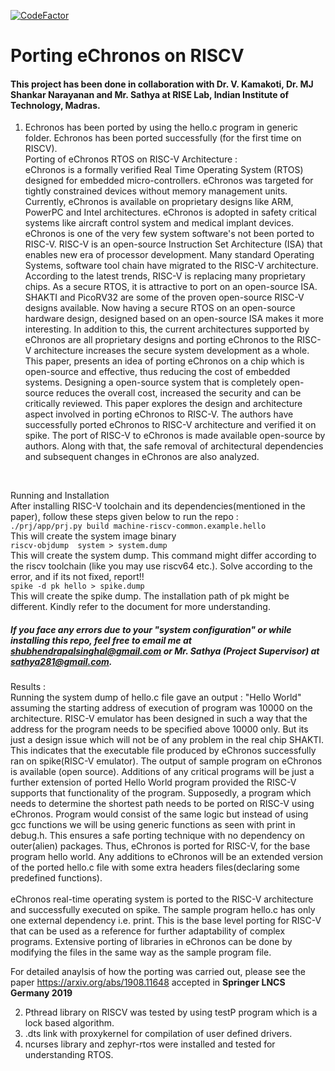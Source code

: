 [![CodeFactor](https://www.codefactor.io/repository/github/singhalshubh/porting-and-testing-on-riscv-/badge/master)](https://www.codefactor.io/repository/github/singhalshubh/porting-and-testing-on-riscv-/overview/master)

# Porting eChronos on RISCV 
#### This project has been done in collaboration with Dr. V. Kamakoti, Dr. MJ Shankar Narayanan and Mr. Sathya at RISE Lab, Indian Institute of Technology, Madras.
1) Echronos has been ported by using the hello.c program in generic folder. Echronos has been ported successfully (for the first time on RISCV).</br>
Porting of eChronos RTOS on RISC-V Architecture : </br>
eChronos is a formally verified Real Time Operating System (RTOS) designed for embedded micro-controllers. eChronos was targeted for tightly constrained devices without memory management units. Currently, eChronos is available on proprietary designs like ARM, PowerPC and Intel architectures. eChronos is adopted in safety critical systems like aircraft control system and medical implant devices. eChronos is one of the very few system software's not been ported to RISC-V. RISC-V is an open-source Instruction Set Architecture (ISA) that enables new era of processor development. Many standard Operating Systems, software tool chain have migrated to the RISC-V architecture. According to the latest trends, RISC-V is replacing many proprietary chips. As a secure RTOS, it is attractive to port on an open-source ISA. SHAKTI and PicoRV32 are some of the proven open-source RISC-V designs available. Now having a secure RTOS on an open-source hardware design, designed based on an open-source ISA makes it more interesting. In addition to this, the current architectures supported by eChronos are all proprietary designs and porting eChronos to the RISC-V architecture increases the secure system development as a whole. This paper, presents an idea of porting eChronos on a chip which is open-source and effective, thus reducing the cost of embedded systems. Designing a open-source system that is completely open-source reduces the overall cost, increased the security and can be critically reviewed. This paper explores the design and architecture aspect involved in porting eChronos to RISC-V. The authors have successfully ported eChronos to RISC-V architecture and verified it on spike. The port of RISC-V to eChronos is made available open-source by authors. Along with that, the safe removal of architectural dependencies and subsequent changes in eChronos are also analyzed.</br>
</br>

Running and Installation <br>
After installing RISC-V toolchain and its dependencies(mentioned in the paper), follow these steps given below to run the repo : <br>
`./prj/app/prj.py build machine-riscv-common.example.hello` <br>
This will create the system image binary <br>
`riscv-objdump  system > system.dump` <br> 
This will create the system dump. This command might differ according to the riscv toolchain (like you may use riscv64 etc.). Solve according to the error, and if its not fixed, report!! <br>
`spike -d pk hello > spike.dump` <br>
This will create the spike dump. The installation path of pk might be different. Kindly refer to the document for more understanding.
 
##### If you face any errors due to your "system configuration" or while installing this repo, feel free to email me at shubhendrapalsinghal@gmail.com or  Mr. Sathya (Project Supervisor) at sathya281@gmail.com.

Results : </br>
Running the system dump of hello.c file gave an output : "Hello World" assuming the starting address of execution
of program was 10000 on the architecture. RISC-V emulator has been designed in such a way that the address
for the program needs to be specified above 10000 only. But its just a design issue which will not be of any
problem in the real chip SHAKTI. This indicates that the executable file produced by eChronos successfully
ran on spike(RISC-V emulator). The output of sample program on eChronos is available (open source).
Additions of any critical programs will be just a further extension of ported Hello World program provided
the RISC-V supports that functionality of the program. Supposedly, a program which needs to determine the
shortest path needs to be ported on RISC-V using eChronos. Program would consist of the same logic but instead
of using gcc functions we will be using generic functions as seen with print in debug.h. This ensures a safe
porting technique with no dependency on outer(alien) packages. Thus, eChronos is ported for RISC-V, for the
base program hello world. Any additions to eChronos will be an extended version of the ported hello.c file with
some extra headers files(declaring some predefined functions).
</br> </br>
eChronos real-time operating system is ported to the RISC-V architecture and successfully executed on spike.
The sample program hello.c has only one external dependency i.e. print. This is the base level porting for RISC-V
that can be used as a reference for further adaptability of complex programs. Extensive porting of libraries in
eChronos can be done by modifying the files in the same way as the sample program file.

For detailed anaylsis of how the porting was carried out, please see the paper https://arxiv.org/abs/1908.11648 accepted in **Springer LNCS Germany 2019**</br>

2) Pthread library on RISCV was tested by using testP program which is a lock based algorithm.
3) .dts link with proxykernel for compilation of user defined drivers.
4) ncurses library and zephyr-rtos were installed and tested for understanding RTOS.
